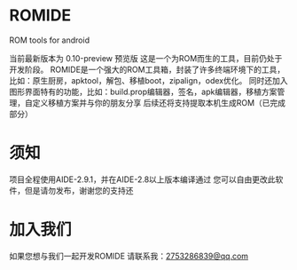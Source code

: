 ROMIDE
======

ROM tools for android

当前最新版本为 0.10-preview 预览版
这是一个为ROM而生的工具，目前仍处于开发阶段。
ROMIDE是一个强大的ROM工具箱，封装了许多终端环境下的工具，比如：原生厨房，apktool，解包、移植boot，zipalign，odex优化。
同时还加入图形界面特有的功能，比如：build.prop编辑器，签名，apk编辑器，移植方案管理，自定义移植方案并与你的朋友分享
后续还将支持提取本机生成ROM（已完成部分）



须知
======
项目全程使用AIDE-2.9.1，并在AIDE-2.8以上版本编译通过
您可以自由更改此软件，但是请勿发布，谢谢您的支持还



加入我们
========
如果您想与我们一起开发ROMIDE
请联系我：2753286839@qq.com

